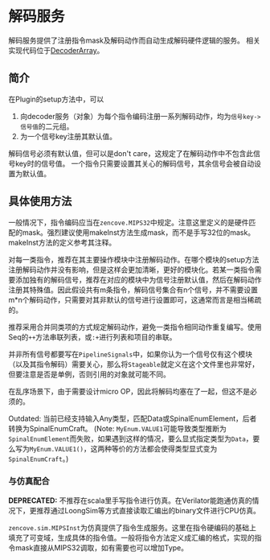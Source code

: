 # 解码服务

解码服务提供了注册指令mask及解码动作而自动生成解码硬件逻辑的服务。
相关实现代码位于[DecoderArray](/ZenCove/src/zencove/core/DecoderArray.scala)。

## 简介

在Plugin的setup方法中，可以

1. 向decoder服务（对象）为每个指令编码注册一系列解码动作，均为`信号key->信号值`的二元组。
2. 为一个信号key注册其默认值。

解码信号必须有默认值，但可以是don't care，这规定了在解码动作中不包含此信号key时的信号值。
一个指令只需要设置其关心的解码信号，其余信号会被自动设置为默认值。

## 具体使用方法

一般情况下，指令编码应当在`zencove.MIPS32`中规定。注意这里定义的是硬件匹配的mask。强烈建议使用makeInst方法生成mask，而不是手写32位的mask。makeInst方法的定义参考其注释。

对每一类指令，推荐在其主要操作模块中注册解码动作。在哪个模块的setup方法注册解码动作并没有影响，但是这样会更加清晰，更好的模块化。若某一类指令需要添加独有的解码信号，推荐在对应的模块中为信号注册默认值，然后在解码动作注册其特殊值。因此假设共有m条指令，解码信号集合有n个信号，并不需要设置m\*n个解码动作，只需要对其非默认的信号进行设置即可，这通常而言是相当稀疏的。

推荐采用合并同类项的方式规定解码动作，避免一类指令相同动作重复编写。使用Seq的`++`方法串联列表，或`:+`进行列表和项目的串联。

并非所有信号都要写在`PipelineSignals`中，如果你认为一个信号仅有这个模块（以及其指令解码）需要关心，那么将`Stageable`就定义在这个文件里也非常好，但要注意是否是单例，否则引用的对象就可能不同。

在乱序场景下，由于需要设计micro OP，因此将解码均塞在了一起，但这不是必须的。

Outdated: 当前已经支持输入Any类型，匹配Data或SpinalEnumElement，后者转换为SpinalEnumCraft。
(Note: `MyEnum.VALUE1`可能导致类型推断为`SpinalEnumElement`而失败，如果遇到这样的情况，要么显式指定类型为`Data`，要么写为`MyEnum.VALUE1()`，这两种等价的方法都会使得类型显式变为`SpinalEnumCraft`。)

### 与仿真配合

**DEPRECATED:** 不推荐在scala里手写指令进行仿真。在Verilator能跑通仿真的情况下，更推荐通过LoongSim等方式直接读取汇编出的binary文件进行CPU仿真。

`zencove.sim.MIPSInst`为仿真提供了指令生成服务。这里在指令硬编码的基础上填充了可变域，生成具体的指令值。一般将指令方法定义成汇编的格式，实现的指令mask直接从MIPS32调取，如有需要也可以增加Type。
